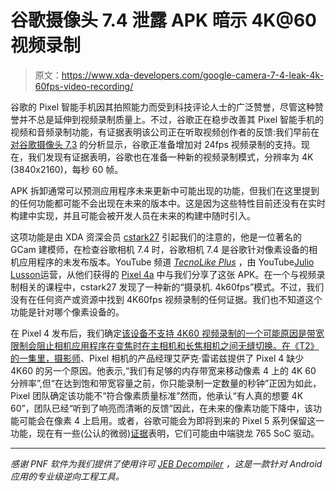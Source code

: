 # 谷歌摄像头 7.4 泄露 APK 暗示 4K@60 视频录制

> 原文：<https://www.xda-developers.com/google-camera-7-4-leak-4k-60fps-video-recording/>

谷歌的 Pixel 智能手机因其拍照能力而受到科技评论人士的广泛赞誉，尽管这种赞誉并不总是延伸到视频录制质量上。不过，谷歌正在稳步改善其 Pixel 智能手机的视频和音频录制功能，有证据表明该公司正在听取视频创作者的反馈:我们早前在[对谷歌摄像头 7.3](https://www.xda-developers.com/google-camera-7-3-do-not-disturb-setting-24-fps-video-pixel-4a-code-name/) 的分析显示，谷歌正准备增加对 24fps 视频录制的支持。现在，我们发现有证据表明，谷歌也在准备一种新的视频录制模式，分辨率为 4K (3840x2160)，每秒 60 帧。

APK 拆卸通常可以预测应用程序未来更新中可能出现的功能，但我们在这里提到的任何功能都可能不会出现在未来的版本中。这是因为这些特性目前还没有在实时构建中实现，并且可能会被开发人员在未来的构建中随时引入。

这项功能是由 XDA 资深会员 [cstark27](https://forum.xda-developers.com/member.php?u=2712580) 引起我们的注意的，他是一位著名的 GCam 建模师，在检查谷歌相机 7.4 时，谷歌相机 7.4 是谷歌针对像素设备的相机应用程序的未发布版本。YouTube 频道 [*TecnoLike Plus*](https://www.youtube.com/channel/UCSExLh16bM4dOYec9D6zx8g) ，由 YouTube[Julio Lusson](https://twitter.com/julio_lusson)运营，从他们获得的 [Pixel 4a](https://www.xda-developers.com/google-pixel-4a-hands-on-video-snapdragon-730/) 中与我们分享了这张 APK。在一个与视频录制相关的课程中，cstark27 发现了一种新的“摄录机. 4k60fps”模式。不过，我们没有在任何资产或资源中找到 4K60fps 视频录制的任何证据。我们也不知道这个功能是针对哪个像素设备的。

在 Pixel 4 发布后，我们确定[该设备不支持 4K60 视频录制的一个可能原因是带宽限制会阻止相机应用程序在变焦时在主相机和长焦相机之间无缝切换。在《T2》](https://twitter.com/MishaalRahman/status/1192863194001346560)[的一集里，摄影师](https://www.theverge.com/2019/11/1/20942673/google-instagram-vergecast-robby-stein-isaac-reynolds)、Pixel 相机的产品经理艾萨克·雷诺兹提供了 Pixel 4 缺少 4K60 的另一个原因。他表示,“我们有足够的内存带宽来移动像素 4 上的 4K 60 分辨率”,但“在达到饱和带宽容量之前，你只能录制一定数量的秒钟”正因为如此，Pixel 团队确定该功能不“符合像素质量标准”然而，他承认“有人真的想要 4K 60”，团队已经“听到了响亮而清晰的反馈”因此，在未来的像素功能下降中，该功能可能会在像素 4 上启用。或者，谷歌可能会为即将到来的 Pixel 5 系列保留这一功能，现在有一些(公认的微弱)[证据](https://twitter.com/MishaalRahman/status/1237802880331022336)表明，它们可能由中端骁龙 765 SoC 驱动。

* * *

*感谢 PNF 软件为我们提供了使用许可 [JEB Decompiler](https://www.pnfsoftware.com/?aid=xdadev) ，这是一款针对 Android 应用的专业级逆向工程工具。*